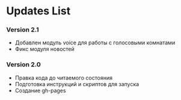 # Updates List

### Version 2.1

* Добавлен модуль voice для работы с голосовыми комнатами
* Фикс модуля новостей

### Version 2.0

* Правка кода до читаемого состояния
* Подготовка инструкций и скриптов для запуска
* Создание gh-pages